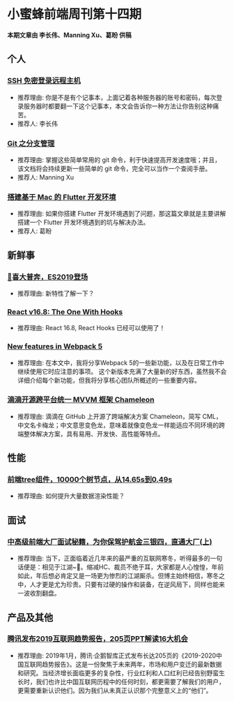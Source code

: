 # 小蜜蜂前端周刊第十四期

**本期文章由 李长伟、Manning Xu、葛盼 供稿**

## 个人

### [SSH 免密登录远程主机](http://blog.wecode.club/2019/02/11/ssh-wihtout-password/)

+ 推荐理由: 你是不是有个记事本，上面记着各种服务器的账号和密码，每次登录服务器时都要翻一下这个记事本，本文会告诉你一种方法让你告别这种痛苦。
+ 推荐人: 李长伟

### [Git 之分支管理](https://www.jianshu.com/p/52fa21e7474f)

+ 推荐理由: 掌握这些简单常用的 git 命令，利于快速提高开发速度哦；并且，该文档将会持续更新一些简单的 git 命令，完全可以当作一个查阅手册。
+ 推荐人: Manning Xu

### [搭建基于 Mac 的 Flutter 开发环境](https://github.com/G-Grant/Note/issues/1)

+ 推荐理由: 如果你搭建 Flutter 开发环境遇到了问题，那这篇文章就是主要讲解搭建一个 Flutter 开发环境遇到的坑与解决办法。
+ 推荐人: 葛盼

## 新鲜事

### [🎉喜大普奔，ES2019登场](https://juejin.im/post/5c512592e51d4507786250b6)

+ 推荐理由: 新特性了解一下？

### [React v16.8: The One With Hooks](https://reactjs.org/blog/2019/02/06/react-v16.8.0.html)

+ 推荐理由: React 16.8, React Hooks 已经可以使用了！

### [New features in Webpack 5](https://blog.logrocket.com/new-features-in-webpack-5-2559755adf5e)

+ 推荐理由: 在本文中，我将分享Webpack 5的一些新功能，以及在日常工作中继续使用它时应注意的事项。 这个新版本充满了大量新的好东西，虽然我不会详细介绍每个新功能，但我将分享核心团队所概述的一些重要内容。

### [滴滴开源跨平台统一 MVVM 框架 Chameleon](https://mp.weixin.qq.com/s/wk7yi4LWGaPPIf1DPRRrOA)

+ 推荐理由: 滴滴在 GitHub 上开源了跨端解决方案 Chameleon，简写 CML，中文名卡梅龙；中文意思变色龙，意味着就像变色龙一样能适应不同环境的跨端整体解决方案，具有易用、开发快、高性能等特点。

## 性能

### [前端tree组件，10000个树节点，从14.65s到0.49s](https://zhuanlan.zhihu.com/p/55528376)

+ 推荐理由: 如何提升大量数据渲染性能？

## 面试

### [中高级前端大厂面试秘籍，为你保驾护航金三银四，直通大厂(上)](https://juejin.im/post/5c64d15d6fb9a049d37f9c20)

+ 推荐理由: 当下，正面临着近几年来的最严重的互联网寒冬，听得最多的一句话便是：相见于江湖~🤣。缩减HC、裁员不绝于耳，大家都是人心惶惶，年前如此，年后想必肯定又是一场更为惨烈的江湖厮杀。但博主始终相信，寒冬之中，人才更是尤为珍贵。只要有过硬的操作和装备，在逆风局下，同样也能来一波收割翻盘。

## 产品及其他

### [腾讯发布2019互联网趋势报告，205页PPT解读16大机会](https://mp.weixin.qq.com/s?__biz=MjM5NDI2NDU5Mw==&mid=2655260666&idx=1&sn=cdf7fd852dbad127e2e5822bae9d7b5f)

+ 推荐理由: 2019年1月，腾讯·企鹅智库正式发布长达205页的《2019-2020中国互联网趋势报告》。这是一份聚焦于未来两年，市场和用户变迁的最新数据和研究。当经济增长面临更多的复杂性，行业红利和人口红利已经告别野蛮生长时，我们也许比中国互联网历程中的任何时刻，都更需要了解我们的用户，更需要重新认识他们。因为我们从未真正认识那个完整意义上的“他们”。